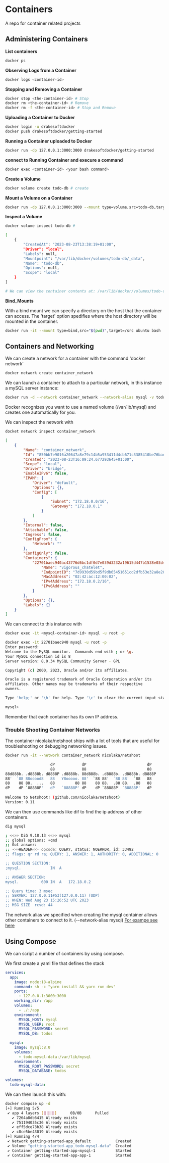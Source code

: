 # Containers
A repo for container related projects


## Administering Containers

__List containers__

```bash
docker ps
```

__Observing Logs from a Container__

```bash
docker logs <container-id>
```

__Stopping and Removing a Container__

```bash
docker stop <the-container-id> # Stop
docker rm <the-container-id> # Remove
docker rm -f <the-container-id> # Stop and Remove
```

__Uploading a Container to Docker__

```bash
docker login -u drakesoftdocker
docker push drakesoftdocker/getting-started
```

__Running a Container uploaded to Docker__

```bash
docker run -dp 127.0.0.1:3000:3000 drakesoftdocker/getting-started
```

__connect to Running Container and execure a command__

```bash
docker exec <container-id> <your bash command>
```

__Create a Volume__

```bash
docker volume create todo-db # create
```
__Mount a Volume on a Container__

```bash
docker run -dp 127.0.0.1:3000:3000 --mount type=volume,src=todo-db,target=/etc/todos getting-started
```
__Inspect a Volume__


```bash
docker volume inspect todo-db #

[
    {
        "CreatedAt": "2023-08-23T13:38:19+01:00",
        "Driver": "local",
        "Labels": null,
        "Mountpoint": "/var/lib/docker/volumes/todo-db/_data",
        "Name": "todo-db",
        "Options": null,
        "Scope": "local"
    }
]

# We can view the container contents at: /var/lib/docker/volumes/todo-db/_data
```

__Bind_Mounts__

With a bind mount we can specify a directory on the host that the container can access. The 'target' option spedifies where the host directory will be mounted in the container.

```bash
docker run -it --mount type=bind,src="$(pwd)",target=/src ubuntu bash
```
## Containers and Networking

We can create a network for a container with the command 'docker network'

```bash
docker network create container_network
```
We can launch a container to attach to a particular network, in this instance a mySQL server instance:

```bash
docker run -d --network container_network --network-alias mysql -v todo-mysql-data:/var/lib/mysql  -e MYSQL_ROOT_PASSWORD=secret -e MYSQL_DATABASE=todos    mysql:8.0
```

Docker recognizes you want to use a named volume (/var/lib/mysql) and creates one automatically for you.

We can inspect the network with

```bash
docket network inspect container_network
```

```json
[
    {
        "Name": "container_network",
        "Id": "850bb7e9016a20647a8e79c14b5a953411d4cb671c3385410be76bacc7472668",
        "Created": "2023-08-23T16:09:24.677293645+01:00",
        "Scope": "local",
        "Driver": "bridge",
        "EnableIPv6": false,
        "IPAM": {
            "Driver": "default",
            "Options": {},
            "Config": [
                {
                    "Subnet": "172.18.0.0/16",
                    "Gateway": "172.18.0.1"
                }
            ]
        },
        "Internal": false,
        "Attachable": false,
        "Ingress": false,
        "ConfigFrom": {
            "Network": ""
        },
        "ConfigOnly": false,
        "Containers": {
            "22701baec940ac43776d6bc1df0d7e039d3232a19615d447b1538e03d4ced129": {
                "Name": "vigorous_chatelet",
                "EndpointID": "7d9930d59bd5f9db65451651cd2dfb53e32a8e20e192fb8311cbbcc7c6216f95",
                "MacAddress": "02:42:ac:12:00:02",
                "IPv4Address": "172.18.0.2/16",
                "IPv6Address": ""
            }
        },
        "Options": {},
        "Labels": {}
    }
]

```

We can connect to this instance with 

```bash
docker exec -it <mysql-container-id> mysql -u root -p
```

```bash
docker exec -it 22701baec940 mysql -u root -p
Enter password: 
Welcome to the MySQL monitor.  Commands end with ; or \g.
Your MySQL connection id is 8
Server version: 8.0.34 MySQL Community Server - GPL

Copyright (c) 2000, 2023, Oracle and/or its affiliates.

Oracle is a registered trademark of Oracle Corporation and/or its
affiliates. Other names may be trademarks of their respective
owners.

Type 'help;' or '\h' for help. Type '\c' to clear the current input statement.

mysql> 

```

Remember that each container has its own IP address.

### Trouble Shooting Container Networks

The container nicolaka/netshoot ships with a lot of tools that are useful for troubleshooting or debugging networking issues.

```bash
docker run -it --network container_network nicolaka/netshoot
```

```bash
                    dP            dP                           dP   
                    88            88                           88   
88d888b. .d8888b. d8888P .d8888b. 88d888b. .d8888b. .d8888b. d8888P 
88'  `88 88ooood8   88   Y8ooooo. 88'  `88 88'  `88 88'  `88   88   
88    88 88.  ...   88         88 88    88 88.  .88 88.  .88   88   
dP    dP `88888P'   dP   `88888P' dP    dP `88888P' `88888P'   dP   
                                                                    
Welcome to Netshoot! (github.com/nicolaka/netshoot)
Version: 0.11

```

We can then use commands like dif to find the ip address of other containers.

```bash
dig mysql

; <<>> DiG 9.18.13 <<>> mysql
;; global options: +cmd
;; Got answer:
;; ->>HEADER<<- opcode: QUERY, status: NOERROR, id: 33492
;; flags: qr rd ra; QUERY: 1, ANSWER: 1, AUTHORITY: 0, ADDITIONAL: 0

;; QUESTION SECTION:
;mysql.				IN	A

;; ANSWER SECTION:
mysql.			600	IN	A	172.18.0.2

;; Query time: 3 msec
;; SERVER: 127.0.0.11#53(127.0.0.11) (UDP)
;; WHEN: Wed Aug 23 15:26:52 UTC 2023
;; MSG SIZE  rcvd: 44


```
The network alias we specified when creating the mysql container allows other containers to connect to it. (--network-alias mysql) [For exampe see here](https://docs.docker.com/get-started/07_multi_container/)


## Using Compose



We can script a number of containers by using compose.

We first create a yaml file that defines the stack

```yml
services:
  app:
    image: node:18-alpine
    command: sh -c "yarn install && yarn run dev"
    ports:
      - 127.0.0.1:3000:3000
    working_dir: /app
    volumes:
      - ./:/app
    environment:
      MYSQL_HOST: mysql
      MYSQL_USER: root
      MYSQL_PASSWORD: secret
      MYSQL_DB: todos

  mysql:
    image: mysql:8.0
    volumes:
      - todo-mysql-data:/var/lib/mysql
    environment:
      MYSQL_ROOT_PASSWORD: secret
      MYSQL_DATABASE: todos

volumes:
  todo-mysql-data:
```
We can then launch this with:

```bash
docker compose up -d
[+] Running 5/5
 ✔ app 4 layers [⣿⣿⣿⣿]      0B/0B      Pulled                              2.4s 
   ✔ 7264a8db6415 Already exists                                           0.0s 
   ✔ 751194035c36 Already exists                                           0.0s 
   ✔ eff5dce73b38 Already exists                                           0.0s 
   ✔ c8ce5be43019 Already exists                                           0.0s 
[+] Running 4/4
 ✔ Network getting-started-app_default           Created                   0.1s 
 ✔ Volume "getting-started-app_todo-mysql-data"  Created                   0.0s 
 ✔ Container getting-started-app-mysql-1         Started                   0.6s 
 ✔ Container getting-started-app-app-1           Started
```
